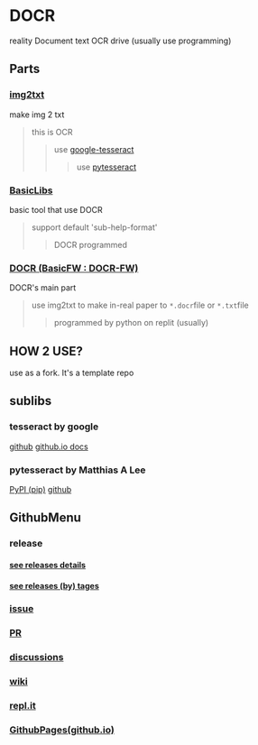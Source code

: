 # DOCR
reality Document text OCR drive (usually use programming)

## Parts

### [img2txt](https://github.com/Tax0787/DOCR/tree/main/img2txt)
make img 2 txt
> this is OCR
>> use [google-tesseract](https://github.com/Tax0787/DOCR#tesseract-by-google)
>>> use [pytesseract](https://github.com/Tax0787/DOCR#pytesseract-by-matthias-a-lee)

### [Basic**Libs**](https://github.com/Tax0787/DOCR/tree/main/BasicLibs)
basic tool that use DOCR
> support default 'sub-help-format'
>> DOCR programmed

### [DOCR (BasicFW : DOCR-FW)](https://github.com/Tax0787/DOCR/tree/main/DOCR)
DOCR's main part
> use img2txt to make in-real paper to `*.docr`file or `*.txt`file
>> programmed by python on replit (usually)

## HOW 2 USE?
use as a fork. It's a template repo 

## sublibs

### tesseract by google

[github](https://github.com/tesseract-ocr/tesseract)
[github.io docs](https://tesseract-ocr.github.io/)

### pytesseract by Matthias A Lee

[PyPI (pip)](https://pypi.org/project/pytesseract/)
[github](https://github.com/madmaze/pytesseract)

## GithubMenu

### release

#### [see releases details](https://github.com/Tax0787/DOCR/releases)
#### [see releases (by) tages](https://github.com/Tax0787/DOCR/tags)

### [issue](https://github.com/Tax0787/DOCR/issues)
### [PR](https://github.com/Tax0787/DOCR/pulls)
### [discussions](https://github.com/Tax0787/DOCR/discussions)
### [wiki](https://github.com/Tax0787/DOCR/wiki)

### [repl.it](http://repl.it/@tax07/DOCR)

### [GithubPages(github.io)](https://tax0787.github.io/DOCR/)